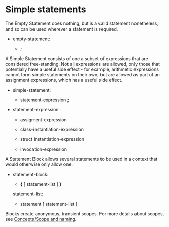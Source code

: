 

Simple statements
=================

The Empty Statement does nothing, but is a valid statement nonetheless, and so can be used wherever a statement is required.

-   empty-statement:

    -   **;**

A Simple Statement consists of one a subset of expressions that are considered free-standing. Not all expressions are allowed, only those that potentially have a useful side effect - for example, arithmetic expressions cannot form simple statements on their own, but are allowed as part of an assignment expressions, which has a useful side effect.

-   simple-statement:

    -   statement-expression **;**

-   statement-expression:

    -   assigment-expression

    -   class-instantiation-expression

    -   struct instantiation-expression

    -   invocation-expression

A Statement Block allows several statements to be used in a context that would otherwise only allow one.

-   statement-block:

    -   **{** [ statement-list ] **}**

    statement-list:

    -   statement [ statement-list ]

Blocks create anonymous, transient scopes. For more details about scopes, see [Concepts/Scope and naming](scope-and-naming.md).

